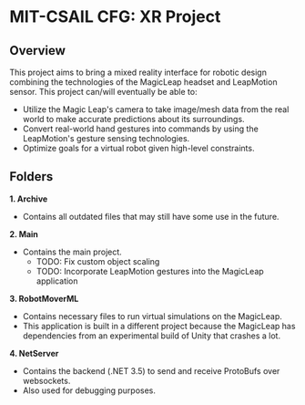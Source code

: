 # MIT-CSAIL CFG: XR Project

## Overview
This project aims to bring a mixed reality interface for robotic design combining the technologies
of the MagicLeap headset and LeapMotion sensor. This project can/will eventually be able to:
- Utilize the Magic Leap's camera to take image/mesh data from the real world to make accurate predictions about its surroundings.
- Convert real-world hand gestures into commands by using the LeapMotion's gesture sensing technologies.
- Optimize goals for a virtual robot given high-level constraints.

## Folders
**1. Archive**
- Contains all outdated files that may still have some use in the future.

**2. Main**
- Contains the main project.
	- TODO: Fix custom object scaling
	- TODO: Incorporate LeapMotion gestures into the MagicLeap application

**3. RobotMoverML**
- Contains necessary files to run virtual simulations on the MagicLeap.
- This application is built in a different project because the MagicLeap has dependencies from an experimental build of Unity that crashes a lot.

**4. NetServer**
- Contains the backend (.NET 3.5) to send and receive ProtoBufs over websockets.
- Also used for debugging purposes.

